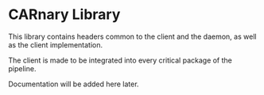 # CARnary Library

This library contains headers common to the client and the daemon, as well as the client implementation.

The client is made to be integrated into every critical package of the pipeline.

Documentation will be added here later.